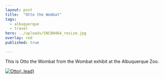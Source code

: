 ```yaml
---
layout: post
title:  "Otto the Wombat"
tags:
  - albuquerque
  - travel
hero: ../uploads/SNC00464_resize.jpg
overlay: red
published: true

---
```


This is Otto the Wombat from the Wombat exhibit at the Albuquerque Zoo.

[![Otto](../uploads/SNC00464_resize.jpg){:.lead}](../uploads/SNC00464.jpg)